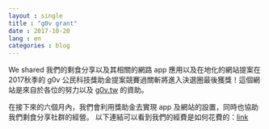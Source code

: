 ```yaml
---
layout : single
title : "g0v grant"
date : 2017-10-20
lang : en
categories : blog
---
```


We shared
我們的剩食分享以及其相關的網路 app 應用以及在地化的網站提案在2017秋季的 g0v 公民科技獎助金提案競賽過關斬將進入決選圈最後獲獎！這個網站是來自於各位的努力以及 [g0v.tw](https://grants.g0v.tw/projects/5968ee2fd60a0d001ed1f7d1) 的資助。

在接下來的六個月內，我們會利用獎助金去實現 app 及網站的設置，同時也協助我們剩食分享社群的經營。
以下連結可以看到我們的經費是如何花費的：[link](https://docs.google.com/spreadsheets/d/1EC49VJkoWGyBRe3wO7PN2BME5YGhg-fKRGrGgt-eSnY/edit?usp=sharing)

